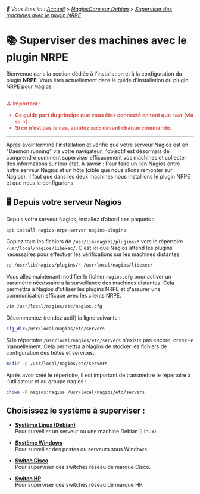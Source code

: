<link rel="stylesheet" type="text/css" href="/assets/css/blue-theme.css">

###### 📂 Vous êtes ici : [Accueil](/index.md) > [NagiosCore sur Debian](/linux/nagioscore-debian/index.md) > [Superviser des machines avec le plugin NRPE](/linux/nagioscore-debian/supervision-nrpe.md)

# 📚 Superviser des machines avec le plugin NRPE

Bienvenue dans la section dédiée à l'installation et à la configuration du plugin **NRPE**. Vous êtes actuellement dans le guide d'installation du plugin NRPE pour Nagios.

---
<!-- Alerte importante concernant les droits d'utilisateur -->
<div style="color: #d9534f; font-weight: bold; margin-bottom: 1em;">
  ⚠️ <strong>Important :</strong>
  <ul>
    <li>Ce guide part du principe que vous êtes connecté en tant que <code>root</code> (via <code>su -</code>).</li>
    <li>Si ce n'est pas le cas, ajoutez <code>sudo</code> devant chaque commande.</li>
  </ul>
</div>

---
Après avoir terminé l'installation et vérifié que votre serveur Nagios est en "Daemon running" via votre navigateur, l'objectif est désormais de comprendre comment superviser efficacement vos machines et collecter des informations sur leur état. À savoir : Pour faire un lien Nagios entre notre serveur Nagios et un hôte (cible que nous allons remonter sur Nagios), il faut que dans les deux machines nous installions le plugin NRPE et que nous le configurions.  

## 🖥️ Depuis votre serveur Nagios
Depuis votre serveur Nagios, installez d’abord ces paquets :

```bash
apt install nagios-nrpe-server nagios-plugins
```

Copiez tous les fichiers de `/usr/lib/nagios/plugins/*` vers le répertoire `/usr/local/nagios/libexec/`. C'est ici que Nagios attend les plugins nécessaires pour effectuer les vérifications sur les machines distantes.

```bash
cp /usr/lib/nagios/plugins/* /usr/local/nagios/libexec/
```

Vous allez maintenant modifier le fichier `nagios.cfg` pour activer un paramètre nécessaire à la surveillance des machines distantes. Cela permettra à Nagios d'utiliser les plugins NRPE et d'assurer une communication efficace avec les clients NRPE.
```bash
vim /usr/local/nagios/etc/nagios.cfg
```

Décommentez (rendez actif) la ligne suivante :

```bash
cfg_dir=/usr/local/nagios/etc/servers
```

Si le répertoire `/usr/local/nagios/etc/servers` n'existe pas encore, créez-le manuellement. Cela permettra à Nagios de stocker les fichiers de configuration des hôtes et services.

```bash
mkdir -p /usr/local/nagios/etc/servers
```

Après avoir créé le répertoire, il est important de transmettre le répertoire à l'utilisateur et au groupe nagios : 

```bash
chown -R nagios:nagios /usr/local/nagios/etc/servers
```


<style>
    table {
        width: 100%; /* Prendre toute la largeur */
        border-collapse: collapse; /* Fusionner les bordures */
        background-color: black; /* Fond noir */
        color: white; /* Texte blanc */
    }

    th, td {
        border: 1px solid white; /* Bordure blanche */
        padding: 10px; /* Espacement intérieur */
        text-align: left; /* Alignement à gauche */
    }

    th {
        background-color: #333; /* Fond des en-têtes en gris foncé */
    }

    tr:nth-child(even) {
        background-color: #444; /* Fond des lignes paires en gris */
    }

    tr:hover {
        background-color: #555; /* Fond des lignes au survol */
    }
</style>

## Choisissez le système à superviser :

- [**Système Linux (Debian)**](./supervision/linux-debian.md)  
  Pour surveiller un serveur ou une machine Debian (Linux).

- [**Système Windows**](./supervision/windows.md)  
  Pour surveiller des postes ou serveurs sous Windows.

- [**Switch Cisco**](./supervision/switch-cisco.md)  
  Pour superviser des switches réseau de marque Cisco.

- [**Switch HP**](./supervision/switch-hp.md)  
  Pour superviser des switches réseau de marque HP.
